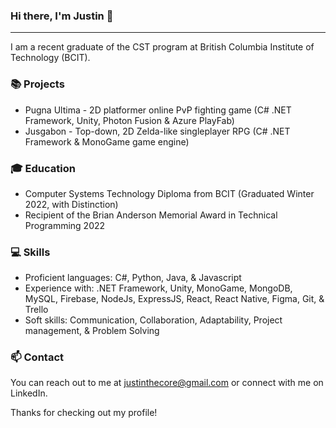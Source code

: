 ### Hi there, I'm Justin 👋
----
<!--
**JustinPayneCore/JustinPayneCore** is a ✨ _special_ ✨ repository because its `README.md` (this file) appears on your GitHub profile.

Here are some ideas to get you started:

- 🔭 I’m currently working on ...
- 🌱 I’m currently learning ...
- 👯 I’m looking to collaborate on ...
- 🤔 I’m looking for help with ...
- 💬 Ask me about ...
- 📫 How to reach me: ...
- 😄 Pronouns: ...
- ⚡ Fun fact: ...
-->

I am a recent graduate of the CST program at British Columbia Institute of Technology (BCIT).

### 📚 Projects
- Pugna Ultima - 2D platformer online PvP fighting game (C# .NET Framework, Unity, Photon Fusion & Azure PlayFab)
- Jusgabon - Top-down, 2D Zelda-like singleplayer RPG (C# .NET Framework & MonoGame game engine)


### 🎓 Education
- Computer Systems Technology Diploma from BCIT (Graduated Winter 2022, with Distinction)
- Recipient of the Brian Anderson Memorial Award in Technical Programming 2022


### 💻 Skills
- Proficient languages: C#, Python, Java, & Javascript
- Experience with: .NET Framework, Unity, MonoGame, MongoDB, MySQL, Firebase, NodeJs, ExpressJS, React, React Native, Figma, Git, & Trello
- Soft skills: Communication, Collaboration, Adaptability, Project management, & Problem Solving


### 📫 Contact
You can reach out to me at justinthecore@gmail.com or connect with me on LinkedIn.


Thanks for checking out my profile!
